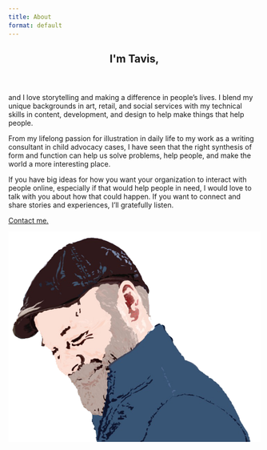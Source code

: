 ```yaml
---
title: About
format: default
---
```


<article class="projLimitWidth">

<header>
    <h1>I'm Tavis,</h1>
</header>

  <p>and I love storytelling and making a difference in people’s lives. I blend my unique backgrounds in art, retail, and social services with my technical skills in content, development, and design to help make things that help people.</p>

  <p>From my lifelong passion for illustration in daily life to my work as a writing consultant in child advocacy cases, I have seen that the right synthesis of form and function can help us solve problems, help people, and make the world a more interesting place.</p>

  <p>If you have big ideas for how you want your organization to interact with people online, especially if that would help people in need, I would love to talk with you about how that could happen. If you want to connect and share stories and experiences, I’ll gratefully listen.</p>

  <p><a href="mailto:tavispost@gmail.com">Contact me.</a></p>

  <img src="images/selfPortrait.png" alt="stylized self portrait of Tavis smiling in a hat">
</article>
